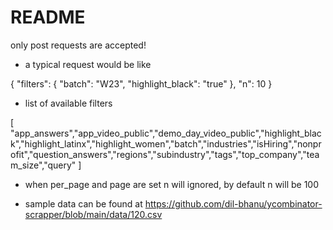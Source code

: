 # README

only post requests are accepted!

* a typical request would be like 

{
  "filters": {
		"batch": "W23",
    "highlight_black": "true"
  },
  "n": 10
}

* list of available filters

[
  "app_answers","app_video_public","demo_day_video_public","highlight_black","highlight_latinx","highlight_women","batch","industries","isHiring","nonprofit","question_answers","regions","subindustry","tags","top_company","team_size","query"
]

* when per_page and page are set n will ignored, by default n will be 100

* sample data can be found at https://github.com/dil-bhanu/ycombinator-scrapper/blob/main/data/120.csv



